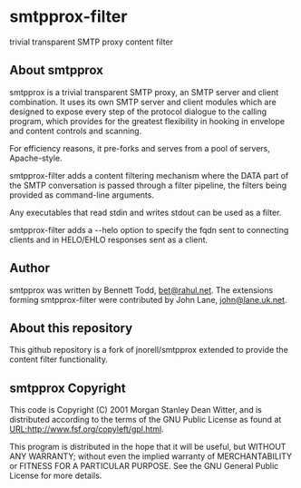 smtpprox-filter
===============

trivial transparent SMTP proxy content filter

About smtpprox
--------------

smtpprox is a trivial transparent SMTP proxy, an SMTP server and
client combination. It uses its own SMTP server and client modules
which are designed to expose every step of the protocol dialogue to
the calling program, which provides for the greatest flexibility in
hooking in envelope and content controls and scanning.

For efficiency reasons, it pre-forks and serves from a pool of
servers, Apache-style.

smtpprox-filter adds a content filtering mechanism where the DATA
part of the SMTP conversation is passed through a filter pipeline,
the filters being provided as command-line arguments.

Any executables that read stdin and writes stdout can be used as
a filter.

smtpprox-filter adds a --helo option to specify the fqdn sent to
connecting clients and in HELO/EHLO responses sent as a client.

Author
------

smtpprox was written by Bennett Todd, <bet@rahul.net>. The extensions
forming smtpprox-filter were contributed by John Lane, <john@lane.uk.net>.

About this repository
---------------------

This github repository is a fork of jnorell/smtpprox extended to
provide the content filter functionality.

smtpprox Copyright
------------------

   This code is Copyright (C) 2001 Morgan Stanley Dean Witter, and
   is distributed according to the terms of the GNU Public License
   as found at <URL:http://www.fsf.org/copyleft/gpl.html>.


   This program is distributed in the hope that it will be useful,
   but WITHOUT ANY WARRANTY; without even the implied warranty of
   MERCHANTABILITY or FITNESS FOR A PARTICULAR PURPOSE.  See the
   GNU General Public License for more details.

